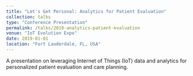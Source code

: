 ```yaml
---
title: "Let's Get Personal: Analytics for Patient Evaluation"
collection: talks
type: "Conference Presentation"
permalink: /talks/2019-analytics-patient-evaluation
venue: "IoT Evolution Expo"
date: 2019-01-01
location: "Fort Lauderdale, FL, USA"
---
```


A presentation on leveraging Internet of Things (IoT) data and analytics for personalized patient evaluation and care planning.
